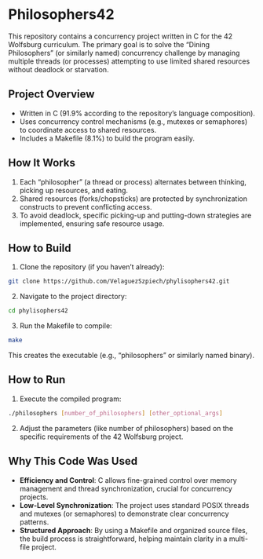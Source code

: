 
# Philosophers42

This repository contains a concurrency project written in C for the 42 Wolfsburg curriculum. The primary goal is to solve the “Dining Philosophers” (or similarly named) concurrency challenge by managing multiple threads (or processes) attempting to use limited shared resources without deadlock or starvation.

## Project Overview

- Written in C (91.9% according to the repository’s language composition).  
- Uses concurrency control mechanisms (e.g., mutexes or semaphores) to coordinate access to shared resources.  
- Includes a Makefile (8.1%) to build the program easily.

## How It Works

1. Each “philosopher” (a thread or process) alternates between thinking, picking up resources, and eating.  
2. Shared resources (forks/chopsticks) are protected by synchronization constructs to prevent conflicting access.  
3. To avoid deadlock, specific picking-up and putting-down strategies are implemented, ensuring safe resource usage.

## How to Build

1. Clone the repository (if you haven’t already):  
```bash
git clone https://github.com/VelaguezSzpiech/phylisophers42.git
```

2. Navigate to the project directory:  
```bash
cd phylisophers42
```

3. Run the Makefile to compile:  
```bash
make
```
This creates the executable (e.g., “philosophers” or similarly named binary).

## How to Run

1. Execute the compiled program:  
```bash
./philosophers [number_of_philosophers] [other_optional_args]
```
2. Adjust the parameters (like number of philosophers) based on the specific requirements of the 42 Wolfsburg project.

## Why This Code Was Used

- **Efficiency and Control**: C allows fine-grained control over memory management and thread synchronization, crucial for concurrency projects.  
- **Low-Level Synchronization**: The project uses standard POSIX threads and mutexes (or semaphores) to demonstrate clear concurrency patterns.  
- **Structured Approach**: By using a Makefile and organized source files, the build process is straightforward, helping maintain clarity in a multi-file project.

